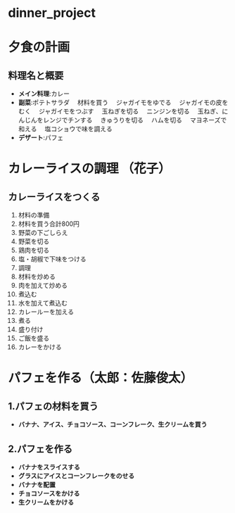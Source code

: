 # dinner_project

# 夕食の計画
## 料理名と概要
- **メイン料理**:カレー
- **副菜**:ポテトサラダ
　材料を買う
　ジャガイモをゆでる
　ジャガイモの皮をむく
　ジャガイモをつぶす
　玉ねぎを切る
　ニンジンを切る
　玉ねぎ、にんじんをレンジでチンする
　きゅうりを切る
　ハムを切る
　マヨネーズで和える
　塩コショウで味を調える
- **デザート**:パフェ


# カレーライスの調理 （花子）

## カレーライスをつくる
1. 材料の準備
2. 材料を買う合計800円
3. 野菜の下ごしらえ
4. 野菜を切る
5. 鶏肉を切る
6. 塩・胡椒で下味をつける
7. 調理
8. 材料を炒める
9. 肉を加えて炒める
10. 煮込む
11. 水を加えて煮込む
12. カレールーを加える
13. 煮る
14. 盛り付け
15. ご飯を盛る
16. カレーをかける

# パフェを作る（太郎：佐藤俊太）
## 1.パフェの材料を買う
- **バナナ、アイス、チョコソース、コーンフレーク、生クリームを買う**
## 2.パフェを作る
- **バナナをスライスする**
- **グラスにアイスとコーンフレークをのせる**
- **バナナを配置**
- **チョコソースをかける**
- **生クリームをかける**
